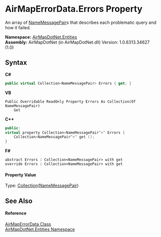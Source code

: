 # AirMapErrorData.Errors Property 
 

An array of <a href="94458f9d-c039-b988-58b1-87334a17013a">NameMessagePair</a>s that describes each problematic query and how it failed.

**Namespace:**&nbsp;<a href="98571a09-2783-53ee-6a50-029c1c8ea39b">AirMapDotNet.Entities</a><br />**Assembly:**&nbsp;AirMapDotNet (in AirMapDotNet.dll) Version: 1.0.6313.34627 (1.0)

## Syntax

**C#**<br />
``` C#
public virtual Collection<NameMessagePair> Errors { get; }
```

**VB**<br />
``` VB
Public Overridable ReadOnly Property Errors As Collection(Of NameMessagePair)
	Get
```

**C++**<br />
``` C++
public:
virtual property Collection<NameMessagePair^>^ Errors {
	Collection<NameMessagePair^>^ get ();
}
```

**F#**<br />
``` F#
abstract Errors : Collection<NameMessagePair> with get
override Errors : Collection<NameMessagePair> with get
```


#### Property Value
Type: <a href="http://msdn2.microsoft.com/en-us/library/ms132397" target="_blank">Collection</a>(<a href="94458f9d-c039-b988-58b1-87334a17013a">NameMessagePair</a>)

## See Also


#### Reference
<a href="5991273b-b04f-f9ca-8a1b-8d1733b7bc7b">AirMapErrorData Class</a><br /><a href="98571a09-2783-53ee-6a50-029c1c8ea39b">AirMapDotNet.Entities Namespace</a><br />